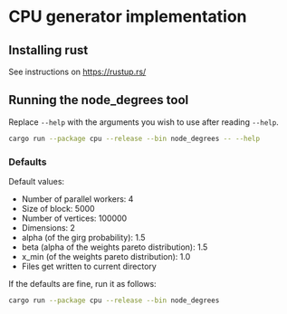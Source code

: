 # CPU generator implementation

## Installing rust
See instructions on https://rustup.rs/

## Running the node_degrees tool
Replace `--help` with the arguments you wish to use after reading `--help`.
```sh
cargo run --package cpu --release --bin node_degrees -- --help
```

### Defaults

Default values:
- Number of parallel workers: 4
- Size of block: 5000
- Number of vertices: 100000
- Dimensions: 2
- alpha (of the girg probability): 1.5
- beta (alpha of the weights pareto distribution): 1.5
- x_min (of the weights pareto distribution): 1.0
- Files get written to current directory

If the defaults are fine, run it as follows:
```sh
cargo run --package cpu --release --bin node_degrees
```
